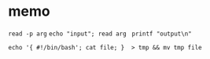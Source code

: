 # memo

`read -p arg`
`echo "input"; read arg `
`printf "output\n"`

`echo '{ #!/bin/bash'; cat file; }  > tmp && mv tmp file`